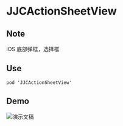 # JJCActionSheetView

<p>

## Note
iOS 底部弹框，选择框
<p>

## Use
```
pod 'JJCActionSheetView'
```
<p>

## Demo
![演示文稿](https://https://github.com/jijiucheng/JJCActionSheetView/JJCActionSheetViewDemo/JJCActionSheetViewDemo/JJCActionSheetViewGIF.gif)




